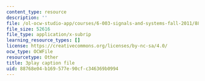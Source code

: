 ```yaml
---
content_type: resource
description: ''
file: /ol-ocw-studio-app/courses/6-003-signals-and-systems-fall-2011/88768e04b169577e90cfc346369b0994_MRy8xxvsZA4.vtt
file_size: 52616
file_type: application/x-subrip
learning_resource_types: []
license: https://creativecommons.org/licenses/by-nc-sa/4.0/
ocw_type: OCWFile
resourcetype: Other
title: 3play caption file
uid: 88768e04-b169-577e-90cf-c346369b0994
---
```

